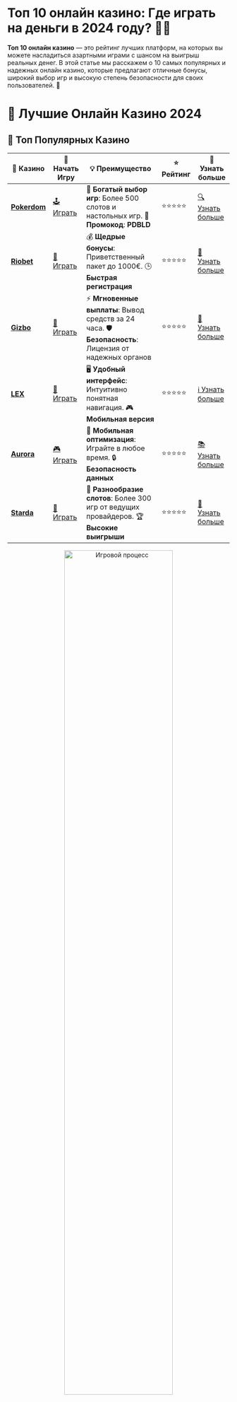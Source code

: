# Топ 10 онлайн казино: Где играть на деньги в 2024 году? 🎰💸

**Топ 10 онлайн казино** — это рейтинг лучших платформ, на которых вы можете насладиться азартными играми с шансом на выигрыш реальных денег. В этой статье мы расскажем о 10 самых популярных и надежных онлайн казино, которые предлагают отличные бонусы, широкий выбор игр и высокую степень безопасности для своих пользователей. 🌟

# 🎰 Лучшие Онлайн Казино 2024

## 🌟 Топ Популярных Казино

| 🎲 **Казино** | 🔗 **Начать Игру** | 💡 **Преимущество** | ⭐ **Рейтинг** | 🔗 **Узнать больше** |
|--------------|---------------------|---------------------|----------------|----------------------|
| [**Pokerdom**](https://brandplay.link/4k77v2yx) | [🕹️ Играть](https://brandplay.link/4k77v2yx) | 🎉 **Богатый выбор игр**: Более 500 слотов и настольных игр. 🎁 **Промокод**: **PDBLD** | ⭐⭐⭐⭐⭐ | [🔍 Узнать больше](https://brandplay.link/4k77v2yx) |
| [**Riobet**](https://brandplay.link/7xBLTPyj) | [🎰 Играть](https://brandplay.link/7xBLTPyj) | 💰 **Щедрые бонусы**: Приветственный пакет до 1000€. 🕒 **Быстрая регистрация** | ⭐⭐⭐⭐⭐ | [📖 Узнать больше](https://brandplay.link/7xBLTPyj) |
| [**Gizbo**](https://brandplay.link/bprXw4YV) | [🎲 Играть](https://brandplay.link/bprXw4YV) | ⚡ **Мгновенные выплаты**: Вывод средств за 24 часа. 🛡️ **Безопасность**: Лицензия от надежных органов | ⭐⭐⭐⭐⭐ | [📝 Узнать больше](https://brandplay.link/bprXw4YV) |
| [**LEX**](https://brandplay.link/zW4hdDFV) | [🤑 Играть](https://brandplay.link/zW4hdDFV) | 🖥️ **Удобный интерфейс**: Интуитивно понятная навигация. 🎮 **Мобильная версия** | ⭐⭐⭐⭐⭐ | [ℹ️ Узнать больше](https://brandplay.link/zW4hdDFV) |
| [**Aurora**](https://10trafic-stat2.com/click/668546556bcc6313411604bd/6766/13032/subaccount) | [🎮 Играть](https://10trafic-stat2.com/click/668546556bcc6313411604bd/6766/13032/subaccount) | 📱 **Мобильная оптимизация**: Играйте в любое время. 🔒 **Безопасность данных** | ⭐⭐⭐⭐⭐ | [📚 Узнать больше](https://10trafic-stat2.com/click/668546556bcc6313411604bd/6766/13032/subaccount) |
| [**Starda**](https://brandplay.link/fB7xwRFL) | [🎯 Играть](https://brandplay.link/fB7xwRFL) | 🎰 **Разнообразие слотов**: Более 300 игр от ведущих провайдеров. 🏆 **Высокие выигрыши** | ⭐⭐⭐⭐⭐ | [🔎 Узнать больше](https://brandplay.link/fB7xwRFL) |

<div align="center">
    <img src="https://i.pinimg.com/originals/87/9e/b9/879eb9354dd0699582408b68f2e253b2.gif" alt="Игровой процесс" width="70%">
</div>

## 💎 Лучшие Бонусы и Акции

| 🎲 **Казино** | 🔗 **Начать Игру** | 💡 **Преимущество** | ⭐ **Рейтинг** | 🔗 **Узнать больше** |
|--------------|---------------------|---------------------|----------------|----------------------|
| [**Kometa**](https://brandplay.link/8ZymQJV8) | [🎰 Играть](https://brandplay.link/8ZymQJV8) | 🎁 **Эксклюзивные бонусы**: Регулярные акции и промо. 🔄 **Программы лояльности** | ⭐⭐⭐⭐☆ | [🔍 Узнать больше](https://brandplay.link/8ZymQJV8) |
| [**R7**](https://brandplay.link/bMd3Yjsw) | [🕹️ Играть](https://brandplay.link/bMd3Yjsw) | 🕒 **Круглосуточная поддержка**: Всегда на связи. 💸 **Высокие лимиты** | ⭐⭐⭐⭐☆ | [📖 Узнать больше](https://brandplay.link/bMd3Yjsw) |
| [**7K**](https://brandplay.link/BvQyFShp) | [🎲 Играть](https://brandplay.link/BvQyFShp) | 🌟 **Эксклюзивные бонусы**: Только для VIP игроков. 🎉 **Сезонные акции** | ⭐⭐⭐⭐☆ | [📝 Узнать больше](https://brandplay.link/BvQyFShp) |
| [**Kent**](https://brandplay.link/Fv2WP3js) | [🤑 Играть](https://brandplay.link/Fv2WP3js) | 📈 **Высокий RTP**: Более 98%. 💼 **Профессиональная поддержка** | ⭐⭐⭐⭐☆ | [ℹ️ Узнать больше](https://brandplay.link/Fv2WP3js) |
| [**1Xslots**](https://brandplay.link/hSB1khtr) | [🎮 Играть](https://brandplay.link/hSB1khtr) | 🎉 **Множество акций**: Еженедельные бонусы и турниры. 🛡️ **Безопасность** | ⭐⭐⭐⭐☆ | [📚 Узнать больше](https://brandplay.link/hSB1khtr) |
| [**Gama**](https://brandplay.link/j6NMKsDz) | [🎯 Играть](https://brandplay.link/j6NMKsDz) | 🔍 **Интуитивный интерфейс**: Легкость использования. 🏅 **Престижные турниры** | ⭐⭐⭐⭐☆ | [🔎 Узнать больше](https://brandplay.link/j6NMKsDz) |

<div align="center">
    <img src="https://i.pinimg.com/originals/87/9e/b9/879eb9354dd0699582408b68f2e253b2.gif" alt="Игровой процесс" width="70%">
</div>

## 🚀 Быстрые Выигрыши и Поддержка

| 🎲 **Казино** | 🔗 **Начать Игру** | 💡 **Преимущество** | ⭐ **Рейтинг** | 🔗 **Узнать больше** |
|--------------|---------------------|---------------------|----------------|----------------------|
| [**Onion**](https://brandplay.link/zBGRVpQ9) | [🎰 Играть](https://brandplay.link/zBGRVpQ9) | 🤑 **Низкие ставки**: Идеально для начинающих. 🔄 **Быстрые выводы** | ⭐⭐⭐⭐☆ | [🔍 Узнать больше](https://brandplay.link/zBGRVpQ9) |
| [**Чемпион**](https://temon-gter.cfd/go/lRq?p80412p304504pcc44t17455) | [🕹️ Играть](https://temon-gter.cfd/go/lRq?p80412p304504pcc44t17455) | 🏅 **Лояльная программа**: Награды за активность. 🎁 **Ежемесячные бонусы** | ⭐⭐⭐⭐☆ | [📖 Узнать больше](https://temon-gter.cfd/go/lRq?p80412p304504pcc44t17455) |
| [**Vavada**](https://vavadapartner.pro/?promo=ea5c9275-6854-4505-94fc-95ab18221945-linkb2) | [🎲 Играть](https://vavadapartner.pro/?promo=ea5c9275-6854-4505-94fc-95ab18221945-linkb2) | 🚀 **Быстрая регистрация**: Начните играть мгновенно. 🔐 **Безопасные транзакции** | ⭐⭐⭐⭐☆ | [📝 Узнать больше](https://vavadapartner.pro/?promo=ea5c9275-6854-4505-94fc-95ab18221945-linkb2) |
| [**Friends**](https://gofriends.kim/linkb2) | [🤑 Играть](https://gofriends.kim/linkb2) | 🤝 **Социальные игры**: Играйте с друзьями. 🌐 **Мультиплатформенность** | ⭐⭐⭐⭐☆ | [ℹ️ Узнать больше](https://gofriends.kim/linkb2) |
| [**1WIN**](https://brandplay.link/smXVpBbG) | [🎮 Играть](https://brandplay.link/smXVpBbG) | 🏆 **Турниры с большими призами**: Присоединяйтесь к состязаниям. 🎯 **Акции каждый день** | ⭐⭐⭐⭐⭐ | [🔍 Узнать больше](https://brandplay.link/smXVpBbG) |
| [**Drip**](https://drp-ircp01.com/c07e6a3db) | [🎯 Играть](https://drp-ircp01.com/c07e6a3db) | 🌐 **Инновационные игры**: Новейшие игровые технологии. 🛡️ **Высокая безопасность** | ⭐⭐⭐⭐☆ | [🔎 Узнать больше](https://drp-ircp01.com/c07e6a3db) |

✨ **Выбирайте лучшее казино для себя и наслаждайтесь игрой! Удачи!** ✨

![Топ 10 онлайн казино](https://i.pinimg.com/originals/a9/29/6e/a9296ea1cf6a7c20a985e593451f0323.png)

<div align="center">
    <img src="https://i.pinimg.com/originals/87/9e/b9/879eb9354dd0699582408b68f2e253b2.gif" alt="Топ 10 онлайн казино" width="70%">
</div>

---

### Почему стоит выбрать **Топ 10 онлайн казино**? 🏆

Играть в **онлайн казино** на деньги — это не только увлекательное времяпрепровождение, но и шанс на реальный выигрыш. Выбор подходящего казино очень важен, ведь безопасность, скорость выплат и качество обслуживания игроков напрямую зависят от надежности платформы. Вот почему важно ориентироваться на **топ 10 онлайн казино**, проверенных временем и игроками.

#### Основные преимущества выбора топовых онлайн казино:
- **Лицензия и безопасность** 🛡️  
  Лицензированные онлайн казино обеспечивают защиту личных данных и финансов игроков. Топовые платформы гарантируют прозрачность игры и соблюдение стандартов безопасности.

- **Широкий выбор игр** 🎮  
  Казино, попавшие в топ, предлагают разнообразные игры: слоты, рулетку, покер и другие популярные азартные развлечения.

- **Привлекательные бонусы** 🎁  
  Бонусы на депозит, фриспины и другие акции делают игру еще более увлекательной и выгодной для игроков.

- **Быстрые выплаты** 💰  
  В топовых казино вы можете быть уверены в том, что вывод средств будет быстрым и безопасным.

- **Круглосуточная поддержка** 📞  
  Топовые онлайн казино предлагают надежную службу поддержки, готовую помочь вам в любой ситуации.

---

### Как выбрать **Топ 10 онлайн казино**? 🧐

Чтобы выбрать лучшее казино из списка **топ 10 онлайн казино**, важно учитывать несколько ключевых факторов:

1. **Лицензия и безопасность** 🛡️  
   Выбирайте платформы с лицензией, которая подтверждает их законность и надежность.

2. **Разнообразие игр** 🎰  
   Убедитесь, что казино предлагает разнообразие слотов, настольных игр и других развлечений, чтобы вам было интересно играть.

3. **Условия бонусов и акций** 🎁  
   Ознакомьтесь с условиями бонусов: какие акции доступны новым и постоянным игрокам.

4. **Методы пополнения и вывода средств** 💳  
   Важно, чтобы казино поддерживало удобные и быстрые способы оплаты, такие как банковские карты, электронные кошельки и криптовалюты.

5. **Отзывы игроков** 🗣️  
   Прочитайте отзывы других игроков о платформе. Это поможет составить полное представление о качестве казино.

---

### ТОП-10 онлайн казино: Лучшие платформы для игры на деньги 🎯

#### 1. **Лицензированные платформы с большими бонусами**  
   Эти казино предлагают не только широкий выбор игр, но и бонусы, которые помогут вам увеличить шансы на победу. Идеально подходят для новичков и опытных игроков.

#### 2. **Рейтинг популярных игр**  
   Ознакомьтесь с рейтингом самых популярных игр в топовых казино. Среди них: слоты, рулетка, блэкджек и покер, которые гарантируют азарт и шанс на большой выигрыш.

#### 3. **Казино с быстрыми выплатами**  
   В таких казино выплаты происходят мгновенно. Не нужно ждать несколько дней, чтобы получить свои деньги — всё просто и быстро!

#### 4. **Казино с живыми дилерами**  
   Любителям живого казино понравится играть с реальными дилерами через видеопоток. Это добавляет атмосферу настоящего казино в ваш игровой опыт.

#### 5. **Мобильные казино**  
   Современные онлайн казино поддерживают мобильные устройства. Вы можете играть в любимые игры прямо с вашего телефона или планшета в любом месте.

#### 6. **Казино с поддержкой криптовалют**  
   Для тех, кто предпочитает криптовалюту, некоторые топовые казино предлагают поддержку Bitcoin, Ethereum и других криптовалют для пополнения и вывода средств.

#### 7. **Казино с бесплатными играми**  
   Для тех, кто хочет попробовать игры без риска, существует несколько онлайн казино, где можно играть в демо-режиме.

#### 8. **Платформы с многими методами оплаты**  
   Удобные и безопасные способы пополнения и вывода средств — это важный аспект для удобной игры на деньги.

#### 9. **Казино с высокими ставками для хайроллеров**  
   Для игроков, готовых делать большие ставки, существуют специальные казино, где доступны огромные лимиты.

#### 10. **Казино с эксклюзивными турнирами**  
   Участие в турнирах добавляет элемент соревновательности. Некоторые казино предлагают уникальные турниры с большими призовыми фондами.

---

### Какие игры выбрать в **топ 10 онлайн казино**? 🎮

1. **Слоты** 🎰  
   Слоты — это самые популярные игры в казино. Вы можете выбрать игровые автоматы с различными темами и бонусами, чтобы сделать свою игру более увлекательной.

2. **Рулетка** 🎡  
   Рулетка — классическая игра, которая привлекает множество игроков. В онлайн казино доступно несколько видов рулетки, включая европейскую, американскую и французскую.

3. **Блэкджек** 🃏  
   Блэкджек — игра с картами, где целью является собрать комбинацию карт, сумма которых будет близка к 21.

4. **Покер** ♠️  
   Покер всегда был одной из самых популярных карточных игр. В казино доступны различные версии покера, такие как Техасский холдем, Омаха и другие.

---

### Заключение: Где играть в **топ 10 онлайн казино**? 🌟

Выбор **топ 10 онлайн казино** поможет вам найти лучшие платформы для игры на деньги, с гарантией безопасности и отличными бонусами. Помните, что важно выбирать лицензированные казино, которые обеспечивают честность игр и защищают ваши данные.

🎉 **Не упустите шанс выиграть реальные деньги! Присоединяйтесь к лучшим онлайн казино и начинайте играть прямо сейчас!**
